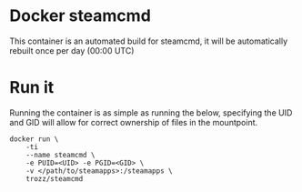# Docker steamcmd
This container is an automated build for steamcmd, it will be automatically rebuilt once per day (00:00 UTC)

# Run it
Running the container is as simple as running the below, specifying the UID and GID will allow for correct ownership of files in the mountpoint.
```
docker run \
    -ti
    --name steamcmd \
    -e PUID=<UID> -e PGID=<GID> \
    -v </path/to/steamapps>:/steamapps \
    trozz/steamcmd
```
